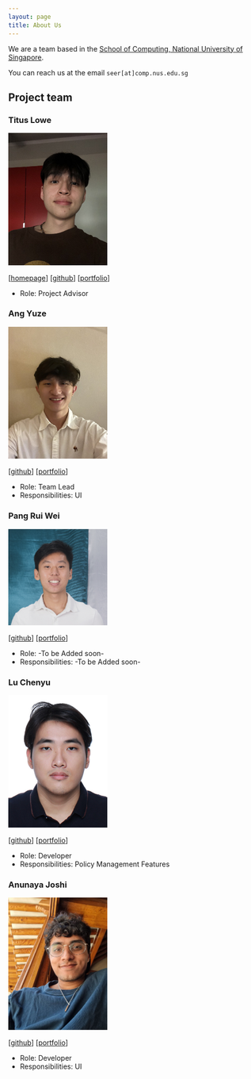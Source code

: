 ```yaml
---
layout: page
title: About Us
---
```


We are a team based in the [School of Computing, National University of Singapore](http://www.comp.nus.edu.sg).

You can reach us at the email `seer[at]comp.nus.edu.sg`

## Project team

### Titus Lowe

<img src="images/tituswe.png" width="200px">

[[homepage](http://www.comp.nus.edu.sg/~damithch)]
[[github](https://github.com/tituswe)]
[[portfolio](team/tituswe.md)]

* Role: Project Advisor

### Ang Yuze

<img src="images/yzmunchmunch.png" width="200px">

[[github](http://github.com/yzmunchmunch)]
[[portfolio](team/yzmunchmunch.md)]

* Role: Team Lead
* Responsibilities: UI

### Pang Rui Wei

<img src="images/pangrwa.png" width="200px">

[[github](https://github.com/pangrwa)]
[[portfolio](team/pangrwa.md)]

* Role: -To be Added soon-
* Responsibilities: -To be Added soon-

### Lu Chenyu

<img src="images/adam07018.png" width="200px">

[[github](http://github.com/adam07018)]
[[portfolio](team/adam07018.md)]

* Role: Developer
* Responsibilities: Policy Management Features

### Anunaya Joshi

<img src="images/anunayajoshi.png" width="200px">

[[github](http://github.com/anunayajoshi)]
[[portfolio](team/anunayajoshi.md)]

* Role: Developer
* Responsibilities: UI
